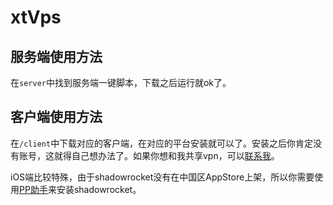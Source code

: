 # xtVps

## 服务端使用方法
在`server`中找到服务端一键脚本，下载之后运行就ok了。

## 客户端使用方法
在`/client`中下载对应的客户端，在对应的平台安装就可以了。安装之后你肯定没有账号，这就得自己想办法了。如果你想和我共享vpn，可以[联系我](t@xtzero.me)。

iOS端比较特殊，由于shadowrocket没有在中国区AppStore上架，所以你需要使用[PP助手](https://www.25pp.com/)来安装shadowrocket。